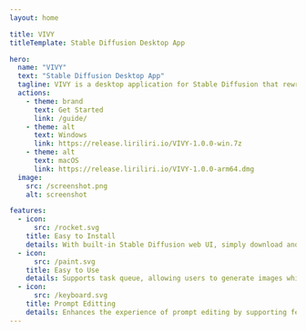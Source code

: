 ```yaml
---
layout: home

title: VIVY
titleTemplate: Stable Diffusion Desktop App 

hero:
  name: "VIVY"
  text: "Stable Diffusion Desktop App"
  tagline: VIVY is a desktop application for Stable Diffusion that rewrites Stable Diffusion web UI's user interface based on its API.
  actions:
    - theme: brand
      text: Get Started
      link: /guide/
    - theme: alt
      text: Windows
      link: https://release.liriliri.io/VIVY-1.0.0-win.7z
    - theme: alt
      text: macOS
      link: https://release.liriliri.io/VIVY-1.0.0-arm64.dmg 
  image:
    src: /screenshot.png
    alt: screenshot    

features:
  - icon:
      src: /rocket.svg
    title: Easy to Install 
    details: With built-in Stable Diffusion web UI, simply download and install, no need for Python or Git installation and configuration.
  - icon:
      src: /paint.svg
    title: Easy to Use
    details: Supports task queue, allowing users to generate images while browsing and processing the results. It also supports adjusting the size of different areas in the interface.
  - icon:
      src: /keyboard.svg
    title: Prompt Editting
    details: Enhances the experience of prompt editing by supporting features such as highlighting, formatting, tag autocomplete, and read parameters from generated images.
---
```

